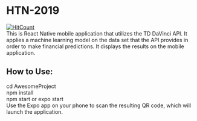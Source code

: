 # HTN-2019
[![HitCount](http://hits.dwyl.io/anant-j/StudentSave.svg)](http://hits.dwyl.io/anant-j/StudentSave)  
This is React Native mobile application that utilizes the TD DaVinci API. It applies a machine learning model on the data set that the API provides in order to make financial predictions. It displays the results on the mobile application.

## How to Use:
cd AwesomeProject  
npm install  
npm start or expo start  
Use the Expo app on your phone to scan the resulting QR code, which will launch the application.
